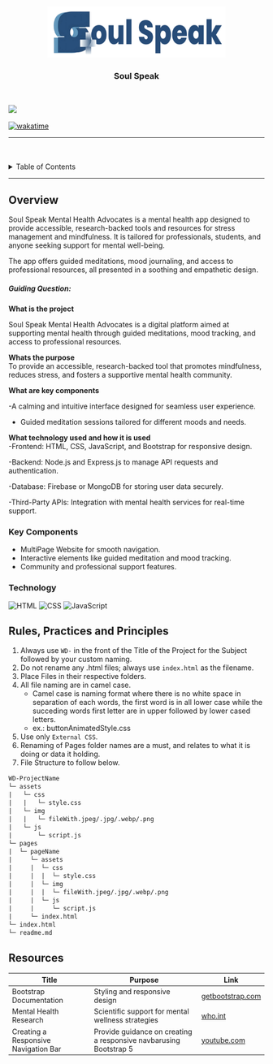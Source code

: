 <a name="readme-top">

<br/>

<br />
<div align="center">
  <a href="https://github.com/zyx-0314/">
    <img src="./assets/img/soulspeakLogo.png" alt="SoulSpeak" width="350" height="100">
  </a>
  <h3 align="center">Soul Speak</h3>
</div>

<br />


![](https://visit-counter.vercel.app/counter.png?page=9rzaaa/WD-Finals-Drapion)

[![wakatime](https://wakatime.com/badge/user/65f5d1d3-0933-4b6c-b6df-d8bf043e70be/project/17d54135-0767-4534-abff-6dece0b76fea.svg)](https://wakatime.com/badge/user/65f5d1d3-0933-4b6c-b6df-d8bf043e70be/project/17d54135-0767-4534-abff-6dece0b76fea)

---

<br />
<br />

<!-- TODO: If you want to add more layers for your readme -->
<details>
  <summary>Table of Contents</summary>
  <ol>
    <li>
      <a href="#overview">Overview</a>
      <ol>
        <li>
          <a href="#key-components">Key Components</a>
        </li>
        <li>
          <a href="#technology">Technology</a>
        </li>
      </ol>
    </li>
    <li>
      <a href="#rule,-practices-and-principles">Rules, Practices and Principles</a>
    </li>
    <li>
      <a href="#resources">Resources</a>
    </li>
  </ol>
</details>

---

## Overview
Soul Speak Mental Health Advocates is a mental health app designed to provide accessible, research-backed tools and resources for stress management and mindfulness. It is tailored for professionals, students, and anyone seeking support for mental well-being.

The app offers guided meditations, mood journaling, and access to professional resources, all presented in a soothing and empathetic design.

##### Guiding Question:

**What is the project** <br />

Soul Speak Mental Health Advocates is a digital platform aimed at supporting mental health through guided meditations, mood tracking, and access to professional resources.

**Whats the purpose**<br />
To provide an accessible, research-backed tool that promotes mindfulness, reduces stress, and fosters a supportive mental health community.

**What are key components**<br />

  -A calming and intuitive interface designed for seamless user experience.
  
  - Guided meditation sessions tailored for different moods and needs.
    
**What technology used and how it is used**<br />
  -Frontend: HTML, CSS, JavaScript, and Bootstrap for responsive design.

  -Backend: Node.js and Express.js to manage API requests and authentication.
  
  -Database: Firebase or MongoDB for storing user data securely.
  
  -Third-Party APIs: Integration with mental health services for real-time support.

### Key Components
- MultiPage Website for smooth navigation.
- Interactive elements like guided meditation and mood tracking.
- Community and professional support features.

### Technology
![HTML](https://img.shields.io/badge/HTML-E34F26?style=for-the-badge&logo=html5&logoColor=white)
![CSS](https://img.shields.io/badge/CSS-1572B6?style=for-the-badge&logo=css3&logoColor=white)
![JavaScript](https://img.shields.io/badge/JavaScript-F7DF1E?style=for-the-badge&logo=javascript&logoColor=white)

## Rules, Practices and Principles
1. Always use `WD-` in the front of the Title of the Project for the Subject followed by your custom naming.
2. Do not rename any .html files; always use `index.html` as the filename.
3. Place Files in their respective folders.
4. All file naming are in camel case.
   - Camel case is naming format where there is no white space in separation of each words, the first word is in all lower case while the succeding words first letter are in upper followed by lower cased letters.
   - ex.: buttonAnimatedStyle.css
5. Use only `External CSS`.
6. Renaming of Pages folder names are a must, and relates to what it is doing or data it holding.
7. File Structure to follow below.

```
WD-ProjectName
└─ assets
|   └─ css
|   |   └─ style.css
|   └─ img
|   |   └─ fileWith.jpeg/.jpg/.webp/.png
|   └─ js
|       └─ script.js
└─ pages
|  └─ pageName
|     └─ assets
|     |  └─ css
|     |  |  └─ style.css
|     |  └─ img
|     |  |  └─ fileWith.jpeg/.jpg/.webp/.png
|     |  └─ js
|     |     └─ script.js
|     └─ index.html
└─ index.html
└─ readme.md
```

## Resources

<!-- TODO: Add References -->
| Title | Purpose | Link |
|-|-|-|
| Bootstrap Documentation | Styling and responsive design | [getbootstrap.com](https://getbootstrap.com/) |
| Mental Health Research  | Scientific support for mental wellness strategies | [who.int](https://www.who.int/) |
| Creating a Responsive Navigation Bar  | Provide guidance on creating a responsive navbarusing Bootstrap 5 | [youtube.com](https://www.youtube.com/watch?v=h5apE3E72wY&list=PLL_WPHglaFqyYdX6ED168NWAtEmklolVH&index=3) |
